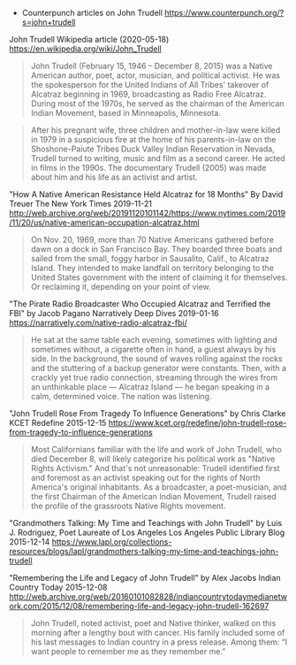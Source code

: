 * Counterpunch articles on John Trudell
  https://www.counterpunch.org/?s=john+trudell


John Trudell Wikipedia article (2020-05-18)
https://en.wikipedia.org/wiki/John_Trudell

> John Trudell (February 15, 1946 – December 8, 2015) was a Native
> American author, poet, actor, musician, and political activist. He was
> the spokesperson for the United Indians of All Tribes' takeover of
> Alcatraz beginning in 1969, broadcasting as Radio Free
> Alcatraz. During most of the 1970s, he served as the chairman of the
> American Indian Movement, based in Minneapolis, Minnesota.

> After his pregnant wife, three children and mother-in-law were killed
> in 1979 in a suspicious fire at the home of his parents-in-law on the
> Shoshone-Paiute Tribes Duck Valley Indian Reservation in Nevada,
> Trudell turned to writing, music and film as a second career. He acted
> in films in the 1990s. The documentary Trudell (2005) was made about
> him and his life as an activist and artist.

"How A Native American Resistance Held Alcatraz for 18 Months"
By David Treuer
The New York Times
2019-11-21
http://web.archive.org/web/20191120101142/https://www.nytimes.com/2019/11/20/us/native-american-occupation-alcatraz.html

> On Nov. 20, 1969, more than 70 Native Americans gathered before dawn
> on a dock in San Francisco Bay. They boarded three boats and sailed
> from the small, foggy harbor in Sausalito, Calif., to Alcatraz
> Island. They intended to make landfall on territory belonging to the
> United States government with the intent of claiming it for
> themselves. Or reclaiming it, depending on your point of view.

"The Pirate Radio Broadcaster Who Occupied Alcatraz and Terrified the FBI"
by Jacob Pagano
Narratively Deep Dives
2019-01-16
https://narratively.com/native-radio-alcatraz-fbi/

> He sat at the same table each evening, sometimes with lighting and
> sometimes without, a cigarette often in hand, a guest always by his
> side. In the background, the sound of waves rolling against the
> rocks and the stuttering of a backup generator were constants. Then,
> with a crackly yet true radio connection, streaming through the
> wires from an unthinkable place — Alcatraz Island — he began
> speaking in a calm, determined voice. The nation was listening.

"John Trudell Rose From Tragedy To Influence Generations"
by Chris Clarke
KCET Redefine
2015-12-15
https://www.kcet.org/redefine/john-trudell-rose-from-tragedy-to-influence-generations

> Most Californians familiar with the life and work of John Trudell,
> who died December 8, will likely categorize his political work as
> "Native Rights Activism." And that's not unreasonable: Trudell
> identified first and foremost as an activist speaking out for the
> rights of North America's original inhabitants. As a broadcaster, a
> poet-musician, and the first Chairman of the American Indian
> Movement, Trudell raised the profile of the grassroots Native Rights
> movement.

"Grandmothers Talking: My Time and Teachings with John Trudell"
by Luis J. Rodriguez, Poet Laureate of Los Angeles
Los Angeles Public Library Blog
2015-12-14
https://www.lapl.org/collections-resources/blogs/lapl/grandmothers-talking-my-time-and-teachings-john-trudell

"Remembering the Life and Legacy of John Trudell"
by Alex Jacobs
Indian Country Today
2015-12-08
http://web.archive.org/web/20160101082828/indiancountrytodaymedianetwork.com/2015/12/08/remembering-life-and-legacy-john-trudell-162697

> John Trudell, noted activist, poet and Native thinker, walked on
> this morning after a lengthy bout with cancer. His family included
> some of his last messages to Indian country in a press
> release. Among them: “I want people to remember me as they remember
> me.”

